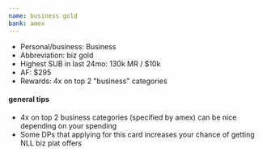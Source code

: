 ```yaml
---
name: business gold
bank: amex
---
```

* Personal/business: Business
* Abbreviation: biz gold
* Highest SUB in last 24mo: 130k MR / $10k
* AF: $295
* Rewards: 4x on top 2 "business" categories

#### general tips
* 4x on top 2 business categories (specified by amex) can be nice depending on your spending
* Some DPs that applying for this card increases your chance of getting NLL biz plat offers
